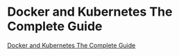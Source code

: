 Docker and Kubernetes The Complete Guide
========================================

[Docker and Kubernetes The Complete Guide](https://www.udemy.com/docker-and-kubernetes-the-complete-guide/)
